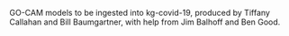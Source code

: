 GO-CAM models to be ingested into kg-covid-19, produced by Tiffany Callahan and Bill Baumgartner, with help from Jim Balhoff and Ben Good.  
